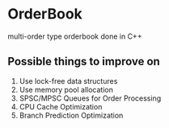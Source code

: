 # OrderBook

multi-order type orderbook done in C++

## Possible things to improve on

1. Use lock-free data structures
2. Use memory pool allocation
3. SPSC/MPSC Queues for Order Processing
4. CPU Cache Optimization
5. Branch Prediction Optimization
